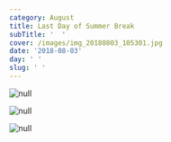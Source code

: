 ```yaml
---
category: August
title: Last Day of Summer Break
subTitle: '  '
cover: /images/img_20180803_105301.jpg
date: '2018-08-03'
day: ' '
slug: ' '
---
```

![null](/images/img_20180803_105301.jpg)

![null](/images/img_20180803_184825_1.jpg)

![null](/images/mvimg_20180803_184757-1-.jpg)
